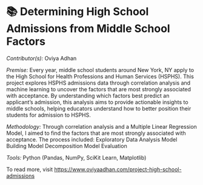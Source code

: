 # 📚  Determining High School Admissions from Middle School Factors
*Contributor(s):* Oviya Adhan

*Premise:* Every year, middle school students around New York, NY apply to the High School for Health Professions and Human Services (HSPHS). This project explores HSPHS admissions data through correlation analysis and machine learning to uncover the factors that are most strongly associated with acceptance. By understanding which factors best predict an applicant’s admission, this analysis aims to provide actionable insights to middle schools, helping educators understand how to better position their students for admission to HSPHS.


*Methodology:* Through correlation analysis and a Multiple Linear Regression Model, I aimed to find the factors that are most strongly associated with acceptance. The process included:
Exploratory Data Analysis
Model Building
Model Decomposition
Model Evaluation

*Tools:* Python (Pandas, NumPy, SciKit Learn, Matplotlib)

To read more, visit https://www.oviyaadhan.com/project-high-school-admissions
